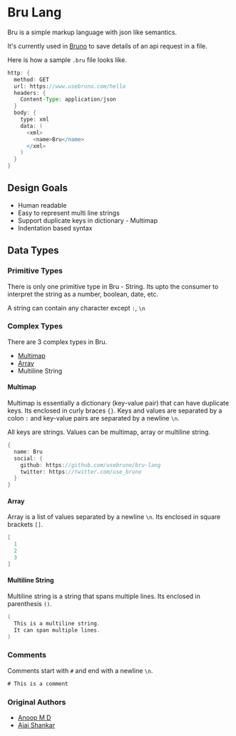 # Bru Lang

Bru is a simple markup language with json like semantics.

It's currently used in [Bruno](https://www.usebruno.com) to save details of an api request in a file.

Here is how a sample `.bru` file looks like.
```groovy
http: {
  method: GET
  url: https://www.usebruno.com/hello
  headers: {
    Content-Type: application/json
  }
  body: {
    type: xml
    data: (
      <xml>
        <name>Bru</name>
      </xml>
    )
  }
}
```

## Design Goals
* Human readable
* Easy to represent multi line strings
* Support duplicate keys in dictionary - Multimap
* Indentation based syntax


## Data Types

### Primitive Types
There is only one primitive type in Bru - String.
Its upto the consumer to interpret the string as a number, boolean, date, etc.

A string can contain any character except `:`, `\n`

### Complex Types
There are 3 complex types in Bru.
* [Multimap](https://en.wikipedia.org/wiki/Multimap)
* [Array](https://en.wikipedia.org/wiki/Array_data_structure)
* Multiline String

#### Multimap
Multimap is essentially a dictionary (key-value pair) that can have duplicate keys.
Its enclosed in curly braces `{}`.
Keys and values are separated by a colon `:` and key-value pairs are separated by a newline `\n`.

All keys are strings. Values can be multimap, array or multiline string.
```groovy
{
  name: Bru
  social: {
    github: https://github.com/usebruno/bru-lang
    twitter: https://twitter.com/use_bruno
  }
}
```

#### Array
Array is a list of values separated by a newline `\n`. Its enclosed in square brackets `[]`.
```groovy
[
  1
  2
  3
]
```

#### Multiline String
Multiline string is a string that spans multiple lines. Its enclosed in parenthesis `()`.
```groovy
(
  This is a multiline string.
  It can span multiple lines.
)
```

### Comments
Comments start with `#` and end with a newline `\n`.
```groovy
# This is a comment
```

### Original Authors
* [Anoop M D](https://github.com/helloanoop)
* [Ajai Shankar](https://github.com/ajaishankar)